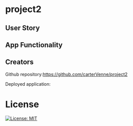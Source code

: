# project2

## User Story

## App Functionality

## Creators
Github repository:https://github.com/carterVenne/project2

Deployed application:

# License
 [![License: MIT](https://img.shields.io/badge/License-MIT-yellow.svg)](https://opensource.org/licenses/MIT)